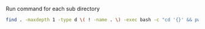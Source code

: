 Run command for each sub directory
```bash
find . -maxdepth 1 -type d \( ! -name . \) -exec bash -c "cd '{}' && pwd && git pull" \;
```
